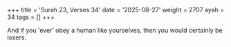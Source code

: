 +++
title = 'Surah 23, Verses 34'
date = '2025-08-27'
weight = 2707
ayah = 34
tags = []
+++

And if you ˹ever˺ obey a human like yourselves, then you would certainly be losers.